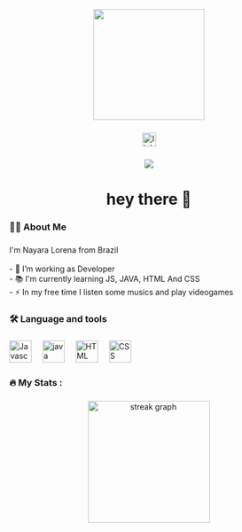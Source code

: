 <div align="center">
  <img height="200" src="https://media2.giphy.com/media/v1.Y2lkPTc5MGI3NjExNGltcHFyZ3RuNmk0d2Q4amFlaTFjY2p1eTQ1dTR1bWNjcXZzbGFteSZlcD12MV9pbnRlcm5hbF9naWZfYnlfaWQmY3Q9Zw/2IudUHdI075HL02Pkk/giphy.gif"  />
</div>

###

<div align="center">
  <a href="https://www.linkedin.com/in/nayara-lorena-ramos-santos-73b904274/">
  <img src="https://img.shields.io/static/v1?message=LinkedIn&logo=linkedin&label=&color=0077B5&logoColor=white&labelColor=&style=for-the-badge" height="25" alt="linkedin logo"  />
</a>
</div>

###

<div align="center">
  <img src="https://visitor-badge.laobi.icu/badge?page_id=maurodesouza.maurodesouza&"  />
</div>

###

<h1 align="center">hey there 👋</h1>

###

<h3 align="left">👩‍💻  About Me</h3>

###

<p align="left">I'm Nayara Lorena from Brazil <br><br>- 🔭 I’m working as Developer <br>- 📚 I'm currently learning JS, JAVA, HTML And CSS <br>- ⚡ In my free time I listen some musics and play videogames </p>

###

<h3 align="left">🛠 Language and tools</h3>

###

<div align="left">
  <img src="https://th.bing.com/th/id/R.f251bbd46afb2ce0d25a56484cbf8d7f?rik=ZkZ7tNEmVVzvSg&pid=ImgRaw&r=0" height="40" alt="Javascript logo"  />
  <img width="12" />
  <img src="https://static.vecteezy.com/system/resources/previews/022/424/587/original/java-logo-editorial-free-vector.jpg" height="40" alt="java logo"  />
  <img width="12" />
  <img src="https://th.bing.com/th/id/R.e1d424c4b9be7009dd57ef4e7d58e343?rik=EZ8NO5x85jZ0Vg&riu=http%3a%2f%2f1.bp.blogspot.com%2f-NGHwBncyA68%2fUiMm_8b2ZUI%2fAAAAAAAAAnA%2f17OGXCKI4zE%2fs1600%2fLogo%2bHTML5.JPG&ehk=rnVe3RUksYQ4LMnsZ6Xxyf3F5lkj3Br1Eu6vOVCkYh0%3d&risl=&pid=ImgRaw&r=0" height="40" alt="HTML logo"  />
  <img width="12" />
  <img src="https://th.bing.com/th/id/R.7c12764796349bfb505d4c5d73489c3d?rik=bM4AFS0UAqY17g&pid=ImgRaw&r=0" height="40" alt="CSS logo"  />

</div>

###

<h3 align="left">🔥   My Stats :</h3>

###

<div align="center">
  <img src="https://streak-stats.demolab.com?user=maurodesouza&locale=en&mode=daily&theme=dark&hide_border=false&border_radius=5&order=3" height="220" alt="streak graph"  />
</div>

###
